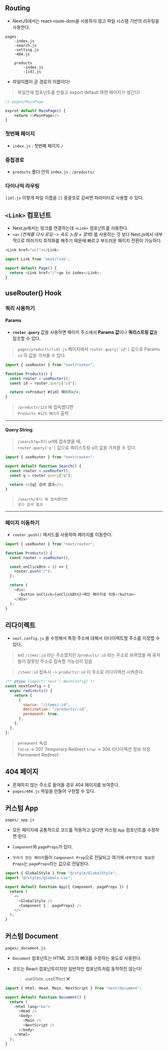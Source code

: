 ## Routing

- NextJS에서는 react-route-dom을 사용하지 않고 파일 시스템 기반의 라우팅을 사용한다.

```
pages
    -index.js
    -search.js
    -setting.js
    -404.js

    products
        -index.js
        -[id].js
```

- 파일이름이 곧 경로의 이름이다!

> 파일안에 컴포넌트를 만들고 export default 하면 페이지가 생긴다!

```js
// pages/MainPage

exprot default MainPage() {
    return <>MainPage</>
}
```

### 첫번째 페이지

- `index.js` : 첫번째 페이지 `/`

### 중첩경로

- `products` 폴더 안의 `index.js` : `/products/`

### 다이나믹 라우팅

`[id].js` 이렇게 파일 이름을 `[]` 중괄호로 감싸면 파라미터로 사용할 수 있다.

## `<Link>` 컴포넌트

- Next.js에서는 링크를 연결하는데 `<Link>` 컴포넌트를 사용한다.
- `<a>` _(전체를 다시 로딩 -> 속도 느림 + 깜박)_ 를 사용하는 것 보다 Next.js에서 내부적으로 여러가지 최적화를 해주기 때문에 빠르고 부드러운 페이지 전환이 가능하다.

```ts
<Link href="url"></Link>
```

```ts
import Link from 'next/link';

export default Page() {
  return <Link href="/">go to index</Link>;
}
```

## useRouter() Hook

### 쿼리 사용하기

#### Params

- **`router.query`** 값을 사용하면 페이지 주소에서 **Params 값**이나 **쿼리스트링 값**을 참조할 수 있다.

> `pages/products/[id].js` 페이지에서 `router.query['id']` 값으로 Params `id` 의 값을 가져올 수 있다.

```jsx
import { useRouter } from "next/router";

function Products() {
  const router = useRouter();
  const id = router.query["id"];

  return <>Product #{id} 페이지</>;
}
```

> `/products/123` 에 접속했다면  
> `Products #123 페이지` 출력

---

#### Query String

> `/search?q=후디` url에 접속했을 때,  
> `router.query['q']` 값으로 쿼리스트링 `q`의 값을 가져올 수 있다.

```js
import { useRouter } from "next/router";

export default function Search() {
  const router = useRouter();
  const q = router.query["q"];

  return <>{q} 검색 결과</>;
}
```

> `/search/후디 에 접속했다면`  
> `후디 검색 결과`

---

### 페이지 이동하기

- `router.push()` 메서드를 사용하여 페이지를 이동한다.

```js
import { useRouter } from "next/router";

function Products() {
  const router = useRouter();

  const onClickBtn = () => {
    router.push("/");
  };

  return (
    <div>
      <button onClick={onClickBtn}>메인 페이지로 이동</button>
    </div>
  );
}
```

## 리다이렉트

- `next.config.js` 을 수정해서 특정 주소에 대해서 리다이렉트할 주소를 지정할 수 있다.

> ex) `/item/:id` 라는 주소였지만 /`products/:id` 라는 주소로 바뀌었을 때 유저들이 잘못된 주소로 접속할 가능성이 있음

> `/item/:id` 접속시 -> `products/:id` 이 주소로 리다이렉션 시켜준다.

```js
/** @type {import('next').NextConfig} */
const nextConfig = {
  async redirects() {
    return [
      {
        source: "/items/:id",
        destination: "/products/:id",
        permanent: true,
      },
    ];
  },
};
```

> `permanent` 속성  
> `false` -> 307 Temporary Redirect
> `true` -> 308 리다이렉션 정보 저장 Permanent Redirect

## 404 페이지

- 존재하지 않는 주소로 들어올 경우 404 페이지를 보여준다.
- `pages/404.js` 파일을 만들어 구현할 수 있다.

## 커스텀 App

`pages/_app.js`

- 모든 페이지에 공통적으로 코드를 적용하고 싶다면 커스텀 `App` 컴포넌트를 수정하면 된다.

- `Component`와 `pageProps`가 있다.
- `우리가 만든 페이지`들이 `Component Prop`으로 전달되고 여기에 `내부적으로 필요한 Props`는 `pageProps`라는 값으로 전달된다.

```js
import { GlobalStyle } from "@/style/GlobalStyle";
import "@/styles/globals.css";

export default function App({ Component, pageProps }) {
  return (
    <>
      <GlobalStyle />
      <Component {...pageProps} />
    </>
  );
}
```

## 커스텀 Document

`pages/_document.js`

- `Document` 컴포넌트는 HTML 코드의 뼈대를 수정하는 용도로 사용한다.

- 코드는 React 컴포넌트이지만 일반적인 컴포넌트처럼 동작하진 않는다!
  > useState, useEffect ❌

```js
import { Html, Head, Main, NextScript } from "next/document";

export default function Document() {
  return (
    <Html lang="ko">
      <Head />
      <body>
        <Main />
        <NextScript />
      </body>
    </Html>
  );
}
```
